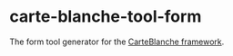 carte-blanche-tool-form
=======================

The form tool generator for the [CarteBlanche framework](https://github.com/php-carteblanche/carteblanche).
